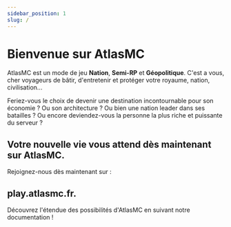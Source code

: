 ```yaml
---
sidebar_position: 1
slug: / 
---
```


# Bienvenue sur AtlasMC

AtlasMC est un mode de jeu **Nation**, **Semi-RP** et **Géopolitique**. C'est a vous, cher voyageurs de bâtir, d'entretenir et protéger votre royaume, nation, civilisation...

Feriez-vous le choix de devenir une destination incontournable pour son économie ? Ou son architecture ? Ou bien une nation leader dans ses batailles ? Ou encore deviendez-vous la personne la plus riche et puissante du serveur ? 

## Votre nouvelle vie vous attend dès maintenant sur AtlasMC.

Rejoignez-nous dès maintenant sur :
## play.atlasmc.fr.

Découvrez l'étendue des possibilités d'AtlasMC en suivant notre documentation !
